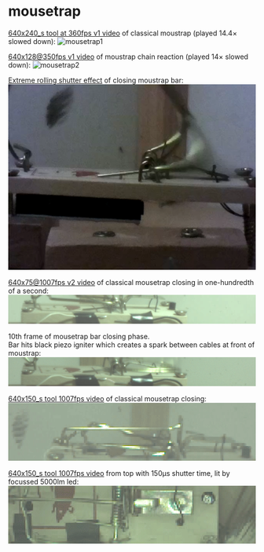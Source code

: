 # mousetrap

[640x240_s tool at 360fps v1 video](https://www.raspberrypi.org/forums/viewtopic.php?f=43&t=201568&p=1254568&hilit=mouse+trap+chain+reaction#p1254427) of classical moustrap (played 14.4&times; slowed down):
![mousetrap1](../res/mouse-trap.1.anim.gif)

[640x128@350fps v1 video](https://www.raspberrypi.org/forums/viewtopic.php?f=43&t=201568&p=1254568&hilit=mouse+trap+chain+reaction#p1254568) of moustrap chain reaction (played 14&times; slowed down):
![mousetrap2](../res/mouse-trap.2.anim.gif)

[Extreme rolling shutter effect](https://www.raspberrypi.org/forums/viewtopic.php?f=43&t=201568&p=1254568&hilit=mouse+trap+chain+reaction#p1299347) of closing moustrap bar:
![mousetrap3](../res/Screenshot342.png)

[640x75@1007fps v2 video](https://www.raspberrypi.org/forums/viewtopic.php?f=43&t=212518&p=1310445#p1310445) of classical mousetrap closing in one-hundredth of a second:
![mousetrap4](../res/mt.1000fps.75.gif)

10th frame of mousetrap bar closing phase.  
Bar hits black piezo igniter which creates a spark between cables at front of moustrap:
![mousetrap5](../res/b_out.1281.ppm.d.png)

[640x150_s tool 1007fps video](https://www.raspberrypi.org/forums/viewtopic.php?f=43&t=212518&p=1310445#p1313501) of classical mousetrap closing:
![mousetrap6](../res/mouse-trap.1007fps.640x150.gif)

[640x150_s tool 1007fps video](https://www.raspberrypi.org/forums/viewtopic.php?f=43&t=212518&p=1310445#p1431771) from top with 150&micro;s shutter time, lit by focussed 5000lm led:
![mousetrap7](../res/mt.1007fps.5000lm.150us.anim.gif)
